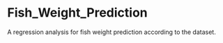 # Fish_Weight_Prediction
A regression analysis for fish weight prediction according to the dataset.
